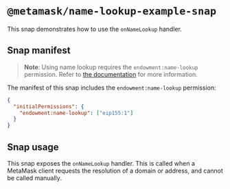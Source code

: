 # `@metamask/name-lookup-example-snap`

This snap demonstrates how to use the `onNameLookup` handler.

## Snap manifest

> **Note**: Using name lookup requires the `endowment:name-lookup` permission.
> Refer to [the documentation](https://docs.metamask.io/snaps/reference/permissions/#endowmentname-lookup)
> for more information.

The manifest of this snap includes the `endowment:name-lookup` permission:

```json
{
  "initialPermissions": {
    "endowment:name-lookup": ["eip155:1"]
  }
}
```

## Snap usage

This snap exposes the `onNameLookup` handler. This is called when a MetaMask client
requests the resolution of a domain or address, and cannot be called manually.
